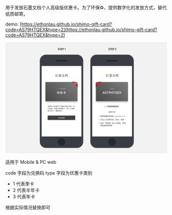 用于发放石墨文档个人高级版优惠卡。为了环保♻️，提供数字化的发放方式，替代纸质邮寄。

demo: [https://ethonlau.github.io/shimo-gift-card?code=AS79HTQEX&type=2](https://ethonlau.github.io/shimo-gift-card?code=AS79HTQEX&type=2)

![](https://github.com/ethonlau/shimo-gift-card/blob/master/image/img.png)

适用于 Mobile & PC web

code 字段为兑换码
type 字段为优惠卡类别
- 1 代表季卡
- 2 代表半年卡
- 3 代表年卡

根据实际情况替换即可